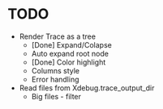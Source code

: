 # TODO

  + Render Trace as a tree
    + [Done] Expand/Colapse
    + Auto expand root node
    + [Done] Color highlight
    + Columns style
    + Error handling
  + Read files from Xdebug.trace_output_dir
    + Big files - filter